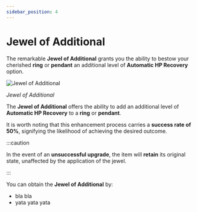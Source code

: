 ```yaml
---
sidebar_position: 4
---
```


# Jewel of Additional

The remarkable **Jewel of Additional** grants you the ability to bestow your cherished **ring** or **pendant** an additional level of **Automatic HP Recovery** option.

![Jewel of Additional](/img/items/jewels/custom-blue.png)

_Jewel of Additional_


The **Jewel of Additional** offers the ability to add an additional level of **Automatic HP Recovery** to a **ring** or **pendant**.

It is worth noting that this enhancement process carries a **success rate of 50%**, signifying the likelihood of achieving the desired outcome.

:::caution

In the event of an **unsuccessful upgrade**, the item will **retain** its original state, unaffected by the application of the jewel.

:::

You can obtain the **Jewel of Additional** by:

- bla bla
- yata yata yata